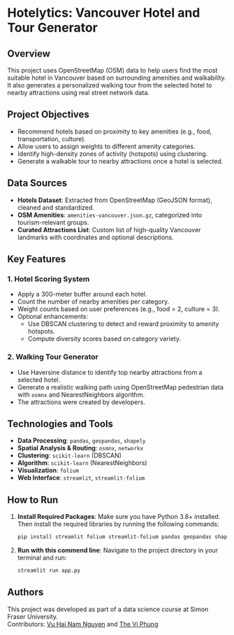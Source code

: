 # Hotelytics: Vancouver Hotel and Tour Generator

## Overview

This project uses OpenStreetMap (OSM) data to help users find the most suitable hotel in Vancouver based on surrounding amenities and walkability. It also generates a personalized walking tour from the selected hotel to nearby attractions using real street network data.

## Project Objectives

- Recommend hotels based on proximity to key amenities (e.g., food, transportation, culture).
- Allow users to assign weights to different amenity categories.
- Identify high-density zones of activity (hotspots) using clustering.
- Generate a walkable tour to nearby attractions once a hotel is selected.

## Data Sources

- **Hotels Dataset**: Extracted from OpenStreetMap (GeoJSON format), cleaned and standardized.
- **OSM Amenities**: `amenities-vancouver.json.gz`, categorized into tourism-relevant groups.
- **Curated Attractions List**: Custom list of high-quality Vancouver landmarks with coordinates and optional descriptions.

## Key Features

### 1. Hotel Scoring System

- Apply a 300-meter buffer around each hotel.
- Count the number of nearby amenities per category.
- Weight counts based on user preferences (e.g., food = 2, culture = 3).
- Optional enhancements:
  - Use DBSCAN clustering to detect and reward proximity to amenity hotspots.
  - Compute diversity scores based on category variety.

### 2. Walking Tour Generator

- Use Haversine distance to identify top nearby attractions from a selected hotel.
- Generate a realistic walking path using OpenStreetMap pedestrian data with `osmnx` and NearestNeighbors algorithm.
- The attractions were created by developers.

## Technologies and Tools

- **Data Processing**: `pandas`, `geopandas`, `shapely`
- **Spatial Analysis & Routing**: `osmnx`, `networkx`
- **Clustering**: `scikit-learn` (DBSCAN)
- **Algorithm**: `scikit-learn` (NearestNeighbors)
- **Visualization**: `folium`
- **Web Interface**: `streamlit`, `streamlit-folium`

## How to Run
1. **Install Required Packages**: Make sure you have Python 3.8+ installed. Then install the required libraries by running the following commands:
    ```bash
    pip install streamlit folium streamlit-folium pandas geopandas shapel numpy osmnx networkx scikit-learn
    ```

2. **Run with this commend line**: Navigate to the project directory in your terminal and run:
    ```bash
    streamlit run app.py
    ```

## Authors

This project was developed as part of a data science course at Simon Fraser University.  
Contributors: [Vu Hai Nam Nguyen](mailto:vhn1@sfu.ca?subject=Hotelytics:%20General%20Inquiry) and [The Vi Phung](mailto:tvp@sfu.ca?subject=Hotelytics:%20General%20Inquiry)

